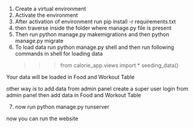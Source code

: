 1) Create a virtual environment
2) Activate the environment
3) After activation of environment run pip install -r requirements.txt
4) then traverse inside the folder where manage.py file is present
5) Then run python manage.py makemigrations and then python manage.py migrate
6) To load data run python manage.py shell and then run following commands in shell for loading data
    >>> from calorie_app.views import *
    >>> seeding_data()

Your data will be loaded in Food and Workout Table

other way is to add data from admin panel
create a super user login from admin panel then add data in Food and Workout Table

7) now run python manage.py runserver

now you can run the website
